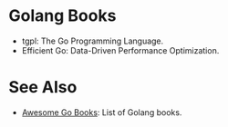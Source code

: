 # Golang Books
* tgpl: The Go Programming Language.
* Efficient Go: Data-Driven Performance Optimization.

# See Also
* [Awesome Go Books](https://github.com/dariubs/GoBooks): List of Golang books.